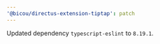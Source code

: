 ```yaml
---
'@bicou/directus-extension-tiptap': patch
---
```


Updated dependency `typescript-eslint` to `8.19.1`.
